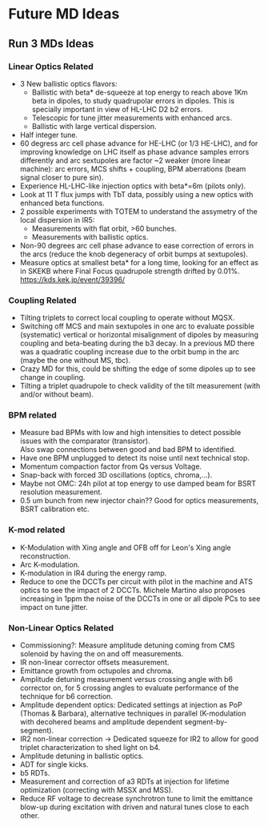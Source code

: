 # Future MD Ideas

## Run 3 MDs Ideas

### Linear Optics Related

* 3 New ballistic optics flavors:
    * Ballistic with beta* de-squeeze at top energy to reach above 1Km beta in dipoles, to study quadrupolar errors in dipoles. This is specially important in view of HL-LHC D2 b2 errors. 
    * Telescopic for tune jitter measurements with enhanced arcs.
    * Ballistic with large vertical dispersion.
* Half integer tune.
* 60 degress arc cell phase advance for HE-LHC (or 1/3 HE-LHC), and for improving knowledge on LHC itself as phase advance samples errors differently and arc sextupoles are factor ~2 weaker (more linear machine): arc errors, MCS shifts + coupling, BPM aberrations (beam signal closer to pure sin).
* Experience HL-LHC-like  injection optics with beta*=6m (pilots only). 
* Look at 11 T flux jumps with TbT data, possibly using a new optics with enhanced beta functions.
* 2 possible experiments with TOTEM to understand the assymetry of the local dispersion in IR5:
    * Measurements with flat orbit, >60 bunches.
    * Measurements with ballistic optics.
* Non-90 degrees arc cell phase advance to ease correction of errors in the arcs (reduce the knob degeneracy of orbit bumps at sextupoles).
* Measure optics at smallest beta* for a long time, looking for an effect as in SKEKB where Final Focus quadrupole strength drifted by 0.01%.  https://kds.kek.jp/event/39396/

### Coupling Related

* Tilting triplets to correct local coupling to operate without MQSX.
* Switching off MCS and main sextupoles in one arc to evaluate possible (systematic) vertical or horizontal misalignment of dipoles by measuring coupling and beta-beating during the b3 decay.
In a previous MD there was a quadratic coupling increase due to the orbit bump in the arc (maybe the one without MS, tbc).
* Crazy MD for this, could be shifting the edge of some dipoles up to see change in coupling.
* Tilting a triplet quadrupole to check validity of the tilt measurement (with and/or without beam).

### BPM related

* Measure bad BPMs with low and high intensities to detect possible issues with the comparator (transistor).  
Also swap connections between good and bad BPM to identified.
* Have one BPM unplugged to detect its noise until next technical stop.
* Momentum compaction factor from Qs versus Voltage.
* Snap-back with forced 3D oscillations (optics, chroma,...).
* Maybe not OMC: 24h pilot at top energy to use damped beam for BSRT resolution measurement.
* 0.5 um bunch from new injector chain?? Good for optics measurements, BSRT calibration etc.

### K-mod related

* K-Modulation with Xing angle and OFB off for Leon's Xing angle reconstruction.
* Arc K-modulation.
* K-modulation in IR4 during the energy ramp.
* Reduce to one the DCCTs per circuit with pilot in the machine and ATS optics to see the impact of 2 DCCTs.
 Michele Martino also proposes increasing in 1ppm the noise of the DCCTs in one or all dipole PCs to see impact on tune jitter.

### Non-Linear Optics Related

* Commissioning?: Measure amplitude detuning coming from CMS solenoid by having the on and off measurements.
* IR non-linear corrector offsets measurement.
* Emittance growth from octupoles and chroma.
* Amplitude detuning measurement versus crossing angle with b6 corrector on, for 5 crossing angles to evaluate performance of the technique for b6 correction. 
* Amplitude dependent optics: Dedicated settings at injection as PoP (Thomas & Barbara), alternative techniques in parallel (K-modulation with decohered beams and amplitude dependent segment-by-segment).
* IR2 non-linear correction -> Dedicated squeeze for IR2 to allow for good triplet characterization to shed light on b4.
* Amplitude detuning in ballistic optics.
* ADT for single kicks.
* b5 RDTs.
* Measurement and correction of a3 RDTs at injection for lifetime optimization (correcting with MSSX and MSS).
* Reduce RF voltage to decrease synchrotron tune to limit the emittance blow-up during excitation with driven and natural tunes close to each other.
